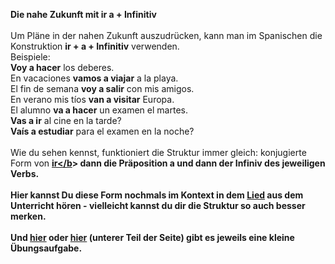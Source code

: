 <b>Die nahe Zukunft mit ir a + Infinitiv</b>
<br />
<br />Um Pläne in der nahen Zukunft auszudrücken, kann man im Spanischen die Konstruktion <b>ir + a + Infinitiv</b> verwenden.
<br />Beispiele:
<br /><b>Voy a hacer</b> los deberes.
<br />En vacaciones <b>vamos a viajar</b> a la playa.
<br />El fin de semana <b>voy a salir</b> con mis amigos.
<br />En verano mis tíos <b>van a visitar</b> Europa.
<br />El alumno <b>va a hacer</b> un examen el martes.
<br /><b>Vas a ir</b> al cine en la tarde?
<br /><b>Vaís a estudiar</b> para el examen en la noche?
<br />
<br />Wie du sehen kennst, funktioniert die Struktur immer gleich: konjugierte Form von <a href="https://h5p.org/node/475638"><b>ir</b</a>> dann die Präposition <b>a</b> und dann der <b>Infiniv</b> des jeweiligen Verbs.
<br />
<br />Hier kannst Du diese Form nochmals im Kontext in dem <a href="http://quietube7.com/v.php/http://www.youtube.com/watch?v=G8G3aAx0lLk">Lied</a> aus dem Unterricht hören - vielleicht kannst du dir die Struktur so auch besser merken.
<br />
<br />Und <a href="http://www.ehispanismo.com/ubungen-futuro-ir-a-infinitivo/">hier</a> oder <a href="https://spanisch.de/uebungen/futuro-proximo/">hier</a> (unterer Teil der Seite)  gibt es jeweils eine kleine Übungsaufgabe.
